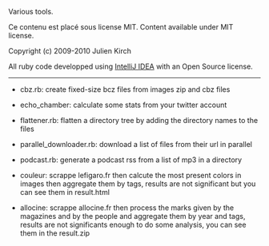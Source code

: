 Various tools.

Ce contenu est placé sous license MIT. Content available under MIT license.

Copyright (c) 2009-2010 Julien Kirch

All ruby code developped using [IntelliJ IDEA](http://www.jetbrains.com/idea/) with an Open Source license.

***

* cbz.rb: create fixed-size bcz files from images zip and cbz files
* echo_chamber: calculate some stats from your twitter account 
* flattener.rb: flatten a directory tree by adding the directory names to the files
* parallel_downloader.rb: download a list of files from their url in parallel
* podcast.rb: generate a podcast rss from a list of mp3 in a directory

* couleur: scrappe lefigaro.fr then calcute the most present colors in images then aggregate them by tags, results are not significant but you can see them in result.html
* allocine: scrappe allocine.fr then process the marks given by the magazines and by the people and aggregate them by year and tags, results are not significants enough to do some analysis, you can see them in the result.zip